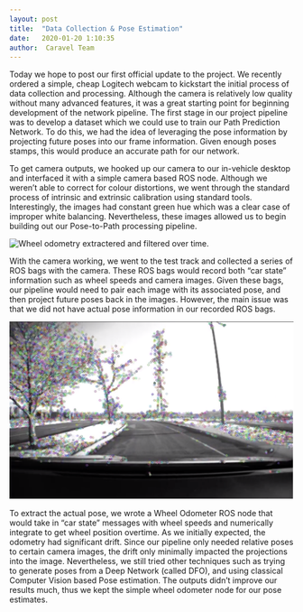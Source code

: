 ```yaml
---
layout: post
title:  "Data Collection & Pose Estimation"
date:   2020-01-20 1:10:35
author:  Caravel Team
---
```


Today we hope to post our first official update to the project. We recently ordered a simple, cheap Logitech webcam to kickstart the initial process of data collection and processing. Although the camera is relatively low quality without many advanced features, it was a great starting point for beginning development of the network pipeline. The first stage in our project pipeline was to develop a dataset which we could use to train our Path Prediction Network. To do this, we had the idea of leveraging the pose information by projecting future poses into our frame information. Given enough poses stamps, this would produce an accurate path for our network.

To get camera outputs, we hooked up our camera to our in-vehicle desktop and interfaced it with a simple camera based ROS node. Although we weren’t able to correct for colour distortions, we went through the standard process of intrinsic and extrinsic calibration using standard tools. Interestingly, the images had constant green hue which was a clear case of improper white balancing. Nevertheless, these images allowed us to begin building out our Pose-to-Path processing pipeline.

![Wheel odometry extractered and filtered over time.](/assets/img/vo-pose-good.gif)

With the camera working, we went to the test track and collected a series of ROS bags with the camera. These ROS bags would record both “car state” information such as wheel speeds and camera images. Given these bags, our pipeline would need to pair each image with its associated pose, and then project future poses back in the images. However, the main issue was that we did not have actual pose information in our recorded ROS bags. 

![Example frame of Visual Odometry features.](/assets/img/vo-pose-features.png)

To extract the actual pose, we wrote a Wheel Odometer ROS node that would take in “car state” messages with wheel speeds and numerically integrate to get wheel position overtime. As we initially expected, the odometry had significant drift. Since our pipeline only needed relative poses to certain camera images, the drift only minimally impacted the projections into the image. Nevertheless, we still tried other techniques such as trying to generate poses from a Deep Network (called DFO), and using classical Computer Vision based Pose estimation. The outputs didn’t improve our results much, thus we kept the simple wheel odometer node for our pose estimates. 
